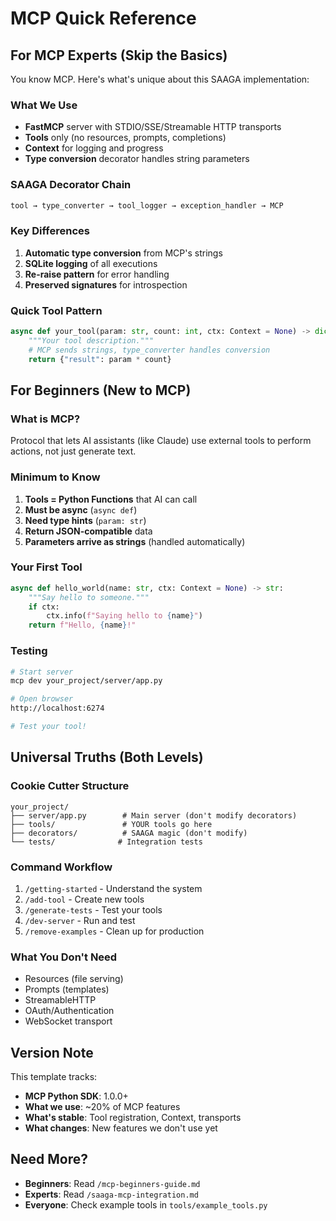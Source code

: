# MCP Quick Reference

## For MCP Experts (Skip the Basics)

You know MCP. Here's what's unique about this SAAGA implementation:

### What We Use
- **FastMCP** server with STDIO/SSE/Streamable HTTP transports
- **Tools** only (no resources, prompts, completions)
- **Context** for logging and progress
- **Type conversion** decorator handles string parameters

### SAAGA Decorator Chain
```python
tool → type_converter → tool_logger → exception_handler → MCP
```

### Key Differences
1. **Automatic type conversion** from MCP's strings
2. **SQLite logging** of all executions
3. **Re-raise pattern** for error handling
4. **Preserved signatures** for introspection

### Quick Tool Pattern
```python
async def your_tool(param: str, count: int, ctx: Context = None) -> dict:
    """Your tool description."""
    # MCP sends strings, type_converter handles conversion
    return {"result": param * count}
```

## For Beginners (New to MCP)

### What is MCP?
Protocol that lets AI assistants (like Claude) use external tools to perform actions, not just generate text.

### Minimum to Know
1. **Tools = Python Functions** that AI can call
2. **Must be async** (`async def`)
3. **Need type hints** (`param: str`)
4. **Return JSON-compatible** data
5. **Parameters arrive as strings** (handled automatically)

### Your First Tool
```python
async def hello_world(name: str, ctx: Context = None) -> str:
    """Say hello to someone."""
    if ctx:
        ctx.info(f"Saying hello to {name}")
    return f"Hello, {name}!"
```

### Testing
```bash
# Start server
mcp dev your_project/server/app.py

# Open browser
http://localhost:6274

# Test your tool!
```

## Universal Truths (Both Levels)

### Cookie Cutter Structure
```
your_project/
├── server/app.py        # Main server (don't modify decorators)
├── tools/               # YOUR tools go here
├── decorators/          # SAAGA magic (don't modify)
└── tests/              # Integration tests
```

### Command Workflow
1. `/getting-started` - Understand the system
2. `/add-tool` - Create new tools
3. `/generate-tests` - Test your tools
4. `/dev-server` - Run and test
5. `/remove-examples` - Clean up for production

### What You Don't Need
- Resources (file serving)
- Prompts (templates)
- StreamableHTTP
- OAuth/Authentication
- WebSocket transport

## Version Note

This template tracks:
- **MCP Python SDK**: 1.0.0+
- **What we use**: ~20% of MCP features
- **What's stable**: Tool registration, Context, transports
- **What changes**: New features we don't use yet

## Need More?

- **Beginners**: Read `/mcp-beginners-guide.md`
- **Experts**: Read `/saaga-mcp-integration.md`
- **Everyone**: Check example tools in `tools/example_tools.py`